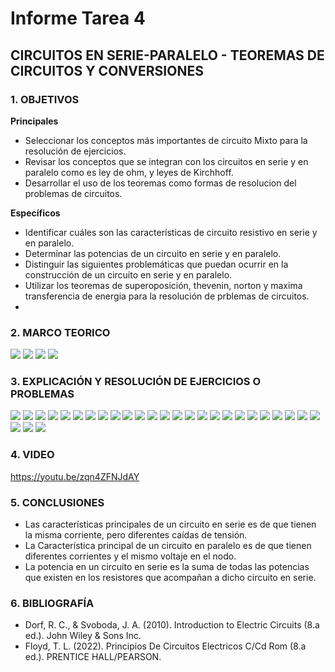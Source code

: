 # Informe Tarea 4
## CIRCUITOS EN SERIE-PARALELO - TEOREMAS DE CIRCUITOS Y CONVERSIONES
### 1. OBJETIVOS

**Principales**
- Seleccionar los conceptos más importantes de circuito Mixto para la resolución de ejercicios.
- Revisar los conceptos que se integran con los circuitos en serie y en paralelo como es ley de ohm, y leyes de Kirchhoff.
- Desarrollar el uso de los teoremas como formas de resolucion del problemas de circuitos.

**Específicos**

- Identificar cuáles son las características de circuito resistivo en serie y en paralelo.
- Determinar las potencias de un circuito en serie y en paralelo.
- Distinguir las siguientes problemáticas que puedan ocurrir en la construcción de un circuito en serie y en paralelo.
- Utilizar los teoremas de superoposición, thevenin, norton y maxima transferencia de energia para la resolución de prblemas de circuitos.
- 
### 2. MARCO TEORICO
![](https://github.com/SanchezMaiAndresSebastian/Tarea3/blob/main/Fotos/1.png)
![](https://github.com/SanchezMaiAndresSebastian/Tarea3/blob/main/Fotos/3.png)
![](https://github.com/SanchezMaiAndresSebastian/Tarea3/blob/main/Fotos/2.png)
![](https://github.com/SanchezMaiAndresSebastian/Tarea3/blob/main/Fotos/4.png)

### 3. EXPLICACIÓN Y RESOLUCIÓN DE EJERCICIOS O PROBLEMAS
![](https://github.com/SanchezMaiAndresSebastian/Tarea3/blob/main/Fotos/Tarea%203-%20Fund.%20de%20Circuitos%202022a-01.png)
![](https://github.com/SanchezMaiAndresSebastian/Tarea3/blob/main/Fotos/Tarea%203-%20Fund.%20de%20Circuitos%202022a-02.png)
![](https://github.com/SanchezMaiAndresSebastian/Tarea3/blob/main/Fotos/Tarea%203-%20Fund.%20de%20Circuitos%202022a-03.png)
![](https://github.com/SanchezMaiAndresSebastian/Tarea3/blob/main/Fotos/Tarea%203-%20Fund.%20de%20Circuitos%202022a-04.png)
![](https://github.com/SanchezMaiAndresSebastian/Tarea3/blob/main/Fotos/Tarea%203-%20Fund.%20de%20Circuitos%202022a-05.png)
![](https://github.com/SanchezMaiAndresSebastian/Tarea3/blob/main/Fotos/Tarea%203-%20Fund.%20de%20Circuitos%202022a-06.png)
![](https://github.com/SanchezMaiAndresSebastian/Tarea3/blob/main/Fotos/Tarea%203-%20Fund.%20de%20Circuitos%202022a-07.png)
![](https://github.com/SanchezMaiAndresSebastian/Tarea3/blob/main/Fotos/Tarea%203-%20Fund.%20de%20Circuitos%202022a-08.png)
![](https://github.com/SanchezMaiAndresSebastian/Tarea3/blob/main/Fotos/Tarea%203-%20Fund.%20de%20Circuitos%202022a-09.png)
![](https://github.com/SanchezMaiAndresSebastian/Tarea3/blob/main/Fotos/Tarea%203-%20Fund.%20de%20Circuitos%202022a-10.png)
![](https://github.com/SanchezMaiAndresSebastian/Tarea3/blob/main/Fotos/Tarea%203-%20Fund.%20de%20Circuitos%202022a-11.png)
![](https://github.com/SanchezMaiAndresSebastian/Tarea3/blob/main/Fotos/Tarea%203-%20Fund.%20de%20Circuitos%202022a-12.png)
![](https://github.com/SanchezMaiAndresSebastian/Tarea3/blob/main/Fotos/Tarea%203-%20Fund.%20de%20Circuitos%202022a-13.png)
![](https://github.com/SanchezMaiAndresSebastian/Tarea3/blob/main/Fotos/Tarea%203-%20Fund.%20de%20Circuitos%202022a-14.png)
![](https://github.com/SanchezMaiAndresSebastian/Tarea3/blob/main/Fotos/Tarea%203-%20Fund.%20de%20Circuitos%202022a-15.png)
![](https://github.com/SanchezMaiAndresSebastian/Tarea3/blob/main/Fotos/Tarea%203-%20Fund.%20de%20Circuitos%202022a-16.png)
![](https://github.com/SanchezMaiAndresSebastian/Tarea3/blob/main/Fotos/Tarea%203-%20Fund.%20de%20Circuitos%202022a-17.png)
![](https://github.com/SanchezMaiAndresSebastian/Tarea3/blob/main/Fotos/Tarea%203-%20Fund.%20de%20Circuitos%202022a-18.png)
![](https://github.com/SanchezMaiAndresSebastian/Tarea3/blob/main/Fotos/Tarea%203-%20Fund.%20de%20Circuitos%202022a-19.png)
![](https://github.com/SanchezMaiAndresSebastian/Tarea3/blob/main/Fotos/Tarea%203-%20Fund.%20de%20Circuitos%202022a-20.png)
![](https://github.com/SanchezMaiAndresSebastian/Tarea3/blob/main/Fotos/Tarea%203-%20Fund.%20de%20Circuitos%202022a-21.png)
![](https://github.com/SanchezMaiAndresSebastian/Tarea3/blob/main/Fotos/Tarea%203-%20Fund.%20de%20Circuitos%202022a-22.png)
![](https://github.com/SanchezMaiAndresSebastian/Tarea3/blob/main/Fotos/Tarea%203-%20Fund.%20de%20Circuitos%202022a-23.png)
![](https://github.com/SanchezMaiAndresSebastian/Tarea3/blob/main/Fotos/Tarea%203-%20Fund.%20de%20Circuitos%202022a-24.png)
![](https://github.com/SanchezMaiAndresSebastian/Tarea3/blob/main/Fotos/Tarea%203-%20Fund.%20de%20Circuitos%202022a-25.png)
![](https://github.com/SanchezMaiAndresSebastian/Tarea3/blob/main/Fotos/Tarea%203-%20Fund.%20de%20Circuitos%202022a-26.png)
![](https://github.com/SanchezMaiAndresSebastian/Tarea3/blob/main/Fotos/Tarea%203-%20Fund.%20de%20Circuitos%202022a-27.png)
![](https://github.com/SanchezMaiAndresSebastian/Tarea3/blob/main/Fotos/Tarea%203-%20Fund.%20de%20Circuitos%202022a-28.png)

### 4. VIDEO

https://youtu.be/zqn4ZFNJdAY

### 5. CONCLUSIONES

- Las características principales de un circuito en serie es de que tienen la misma corriente, pero diferentes caídas de tensión.
- La Característica principal de un circuito en paralelo es de que tienen diferentes corrientes y el mismo voltaje en el nodo.
- La potencia en un circuito en serie es la suma de todas las potencias que existen en los resistores que acompañan a dicho circuito en serie.

### 6. BIBLIOGRAFÍA

- Dorf, R. C., & Svoboda, J. A. (2010). Introduction to Electric Circuits (8.a ed.). John Wiley & Sons Inc.
- Floyd, T. L. (2022). Principios De Circuitos Electricos C/Cd Rom (8.a ed.). PRENTICE HALL/PEARSON.
